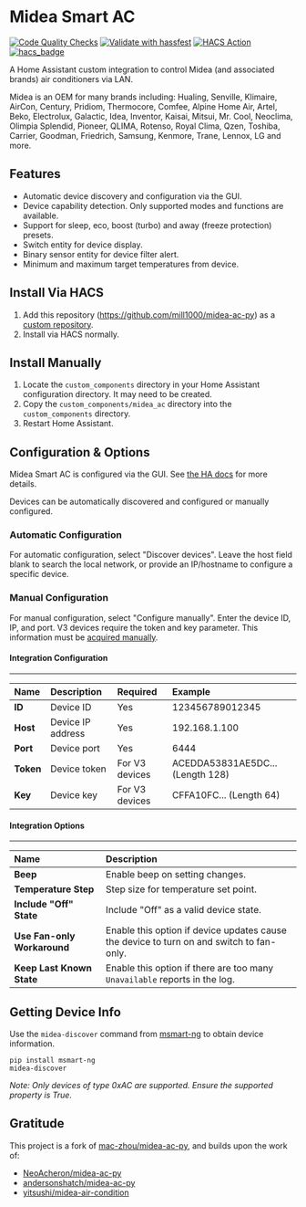 # Midea Smart AC
[![Code Quality Checks](https://github.com/mill1000/midea-ac-py/actions/workflows/checks.yml/badge.svg)](https://github.com/mill1000/midea-ac-py/actions/workflows/checks.yml)
[![Validate with hassfest](https://github.com/mill1000/midea-ac-py/actions/workflows/hassfest.yml/badge.svg)](https://github.com/mill1000/midea-ac-py/actions/workflows/hassfest.yml)
[![HACS Action](https://github.com/mill1000/midea-ac-py/actions/workflows/hacs.yml/badge.svg)](https://github.com/mill1000/midea-ac-py/actions/workflows/hacs.yml)
[![hacs_badge](https://img.shields.io/badge/HACS-Custom-41BDF5.svg)](https://github.com/hacs/integration)

A Home Assistant custom integration to control Midea (and associated brands) air conditioners via LAN.

Midea is an OEM for many brands including:
Hualing, Senville, Klimaire, AirCon, Century, Pridiom, Thermocore, Comfee, Alpine Home Air, Artel, Beko, Electrolux, Galactic, Idea, Inventor, Kaisai, Mitsui, Mr. Cool, Neoclima, Olimpia Splendid, Pioneer, QLIMA, Rotenso, Royal Clima, Qzen, Toshiba, Carrier, Goodman, Friedrich, Samsung, Kenmore, Trane, Lennox, LG and more.

## Features
* Automatic device discovery and configuration via the GUI.
* Device capability detection. Only supported modes and functions are available.
* Support for sleep, eco, boost (turbo) and away (freeze protection) presets.
* Switch entity for device display.
* Binary sensor entity for device filter alert.
* Minimum and maximum target temperatures from device.

## Install Via HACS

1. Add this repository (https://github.com/mill1000/midea-ac-py) as a [custom repository](https://hacs.xyz/docs/faq/custom_repositories/).
2. Install via HACS normally.

## Install Manually
1. Locate the `custom_components` directory in your Home Assistant configuration directory. It may need to be created.
2. Copy the `custom_components/midea_ac` directory into the `custom_components` directory.
3. Restart Home Assistant.

## Configuration & Options
Midea Smart AC is configured via the GUI. See [the HA docs](https://www.home-assistant.io/getting-started/integration/) for more details.

Devices can be automatically discovered and configured or manually configured.

### Automatic Configuration
For automatic configuration, select "Discover devices". Leave the host field blank to search the local network, or provide an IP/hostname to configure a specific device.

### Manual Configuration
For manual configuration, select "Configure manually". Enter the device ID, IP, and port. V3 devices require the token and key parameter. This information must be [acquired manually](#getting-device-info).

#### Integration Configuration
---
Name | Description | Required | Example 
:--- | :--- | :--- | :---
**ID** | Device ID | Yes | 123456789012345
**Host** | Device IP address | Yes | 192.168.1.100
**Port** | Device port | Yes | 6444
**Token** | Device token | For V3 devices | ACEDDA53831AE5DC... (Length 128)
**Key** | Device key | For V3 devices | CFFA10FC... (Length 64)

#### Integration Options
---
Name | Description 
:--- | :--- 
**Beep** | Enable beep on setting changes.
**Temperature Step** | Step size for temperature set point.
**Include "Off" State** | Include "Off" as a valid device state.
**Use Fan-only Workaround** | Enable this option if device updates cause the device to turn on and switch to fan-only.
**Keep Last Known State** | Enable this option if there are too many `Unavailable` reports in the log.

## Getting Device Info
Use the `midea-discover` command from [msmart-ng](https://github.com/mill1000/midea-msmart) to obtain device information.
```shell
pip install msmart-ng
midea-discover
```
_Note: Only devices of type 0xAC are supported. Ensure the supported property is True._

## Gratitude
This project is a fork of [mac-zhou/midea-ac-py](https://github.com/mac-zhou/midea-ac-py), and builds upon the work of:
* [NeoAcheron/midea-ac-py](https://github.com/NeoAcheron/midea-ac-py)
* [andersonshatch/midea-ac-py](https://github.com/andersonshatch/midea-ac-py)
* [yitsushi/midea-air-condition](https://github.com/yitsushi/midea-air-condition)